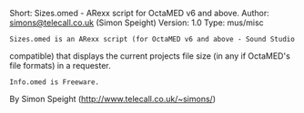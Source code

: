 Short:    Sizes.omed - ARexx script for OctaMED v6 and above.
Author:   simons@telecall.co.uk (Simon Speight)
Version:  1.0
Type:     mus/misc


    Sizes.omed is an ARexx script (for OctaMED v6 and above - Sound Studio
compatible) that displays the current projects file size (in any if OctaMED's
file formats) in a requester.

    Info.omed is Freeware.


By Simon Speight (http://www.telecall.co.uk/~simons/)

